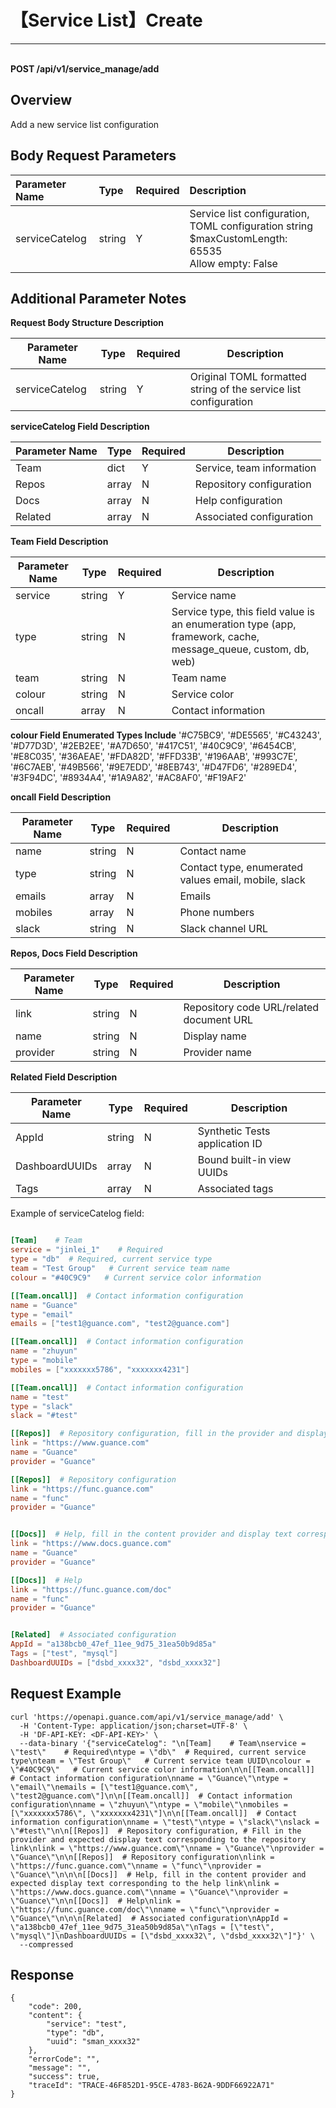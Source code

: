 # 【Service List】Create

---

<br />**POST /api/v1/service_manage/add**

## Overview
Add a new service list configuration



## Body Request Parameters

| Parameter Name        | Type     | Required   | Description              |
|:---------------------|:---------|:----------|:------------------------|
| serviceCatelog        | string   | Y         | Service list configuration, TOML configuration string<br>$maxCustomLength: 65535 <br>Allow empty: False <br> |

## Additional Parameter Notes


**Request Body Structure Description**

| Parameter Name        | Type    | Required  | Description          |
|----------------------|---------|-----------|----------------------|
| serviceCatelog        | string  | Y         | Original TOML formatted string of the service list configuration|

**serviceCatelog Field Description**

| Parameter Name        | Type    | Required  | Description          |
|----------------------|---------|-----------|----------------------|
| Team                  | dict    | Y         | Service, team information |
| Repos                 | array   | N         | Repository configuration |
| Docs                  | array   | N         | Help configuration |
| Related               | array   | N         | Associated configuration |

**Team Field Description**

| Parameter Name        | Type    | Required  | Description          |
|----------------------|---------|-----------|----------------------|
| service              | string  | Y         | Service name |
| type                 | string  | N         | Service type, this field value is an enumeration type (app, framework, cache, message_queue, custom, db, web) |
| team                 | string  | N         | Team name |
| colour               | string  | N         | Service color |
| oncall               | array   | N         | Contact information |

**colour Field Enumerated Types Include**
'#C75BC9', '#DE5565', '#C43243', '#D77D3D', '#2EB2EE', '#A7D650', '#417C51',
'#40C9C9', '#6454CB', '#E8C035', '#36AEAE', '#FDA82D', '#FFD33B', '#196AAB',
'#993C7E', '#6C7AEB', '#49B566', '#9E7EDD', '#8EB743', '#D47FD6', '#289ED4',
'#3F94DC', '#8934A4', '#1A9A82', '#AC8AF0', '#F19AF2'

**oncall Field Description**

| Parameter Name        | Type    | Required  | Description          |
|----------------------|---------|-----------|----------------------|
| name                 | string  | N         | Contact name |
| type                 | string  | N         | Contact type, enumerated values email, mobile, slack |
| emails               | array   | N         | Emails |
| mobiles              | array   | N         | Phone numbers |
| slack                | string  | N         | Slack channel URL |

**Repos, Docs Field Description**

| Parameter Name        | Type    | Required  | Description          |
|----------------------|---------|-----------|----------------------|
| link                 | string  | N         | Repository code URL/related document URL |
| name                 | string  | N         | Display name |
| provider             | string  | N         | Provider name |

**Related Field Description**

| Parameter Name        | Type    | Required  | Description          |
|----------------------|---------|-----------|----------------------|
| AppId                | string  | N         | Synthetic Tests application ID |
| DashboardUUIDs       | array   | N         | Bound built-in view UUIDs |
| Tags                 | array   | N         | Associated tags |

Example of serviceCatelog field:
```toml

[Team]    # Team
service = "jinlei_1"    # Required
type = "db"  # Required, current service type
team = "Test Group"   # Current service team name
colour = "#40C9C9"   # Current service color information

[[Team.oncall]]  # Contact information configuration
name = "Guance"
type = "email"
emails = ["test1@guance.com", "test2@guance.com"]

[[Team.oncall]]  # Contact information configuration
name = "zhuyun"
type = "mobile"
mobiles = ["xxxxxxx5786", "xxxxxxx4231"]

[[Team.oncall]]  # Contact information configuration
name = "test"
type = "slack"
slack = "#test"

[[Repos]]  # Repository configuration, fill in the provider and display text corresponding to the repository link
link = "https://www.guance.com"
name = "Guance"
provider = "Guance"

[[Repos]]  # Repository configuration
link = "https://func.guance.com"
name = "func"
provider = "Guance"


[[Docs]]  # Help, fill in the content provider and display text corresponding to the help link
link = "https://www.docs.guance.com"
name = "Guance"
provider = "Guance"

[[Docs]]  # Help
link = "https://func.guance.com/doc"
name = "func"
provider = "Guance"


[Related]  # Associated configuration
AppId = "a138bcb0_47ef_11ee_9d75_31ea50b9d85a"
Tags = ["test", "mysql"]
DashboardUUIDs = ["dsbd_xxxx32", "dsbd_xxxx32"]


```



## Request Example
```shell
curl 'https://openapi.guance.com/api/v1/service_manage/add' \
  -H 'Content-Type: application/json;charset=UTF-8' \
  -H 'DF-API-KEY: <DF-API-KEY>' \
  --data-binary '{"serviceCatelog": "\n[Team]    # Team\nservice = \"test\"    # Required\ntype = \"db\"  # Required, current service type\nteam = \"Test Group\"   # Current service team UUID\ncolour = \"#40C9C9\"   # Current service color information\n\n[[Team.oncall]]  # Contact information configuration\nname = \"Guance\"\ntype = \"email\"\nemails = [\"test1@guance.com\", \"test2@guance.com\"]\n\n[[Team.oncall]]  # Contact information configuration\nname = \"zhuyun\"\ntype = \"mobile\"\nmobiles = [\"xxxxxxx5786\", \"xxxxxxx4231\"]\n\n[[Team.oncall]]  # Contact information configuration\nname = \"test\"\ntype = \"slack\"\nslack = \"#test\"\n\n[[Repos]]  # Repository configuration, # Fill in the provider and expected display text corresponding to the repository link\nlink = \"https://www.guance.com\"\nname = \"Guance\"\nprovider = \"Guance\"\n\n[[Repos]]  # Repository configuration\nlink = \"https://func.guance.com\"\nname = \"func\"\nprovider = \"Guance\"\n\n\n[[Docs]]  # Help, fill in the content provider and expected display text corresponding to the help link\nlink = \"https://www.docs.guance.com\"\nname = \"Guance\"\nprovider = \"Guance\"\n\n[[Docs]]  # Help\nlink = \"https://func.guance.com/doc\"\nname = \"func\"\nprovider = \"Guance\"\n\n\n[Related]  # Associated configuration\nAppId = \"a138bcb0_47ef_11ee_9d75_31ea50b9d85a\"\nTags = [\"test\", \"mysql\"]\nDashboardUUIDs = [\"dsbd_xxxx32\", \"dsbd_xxxx32\"]"}' \
  --compressed
```



## Response
```shell
{
    "code": 200,
    "content": {
        "service": "test",
        "type": "db",
        "uuid": "sman_xxxx32"
    },
    "errorCode": "",
    "message": "",
    "success": true,
    "traceId": "TRACE-46F852D1-95CE-4783-B62A-9DDF66922A71"
} 
```
